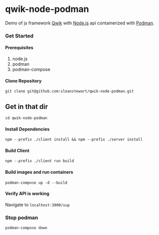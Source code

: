 # qwik-node-podman
Demo of js framework [Qwik](https://qwik.builder.io/) with [Node.js](https://nodejs.org/) api containerized with [Podman](https://podman.io/).

### Get Started

#### Prerequisites
1. node.js
2. podman
3. podman-compose

#### Clone Repository
`git clone git@github.com:sloanstewart/qwik-node-podman.git`

## Get in that dir
`cd qwik-node-podman`

#### Install Dependencies
`npm --prefix ./client install && npm --prefix ./server install`

#### Build Client
`npm --prefix ./client run build`

#### Build images and run containers 
`podman-compose up -d --build`

#### Verify API is working
Navigate to `localhost:3000/sup`

### Stop podman
`podman-compose down`
